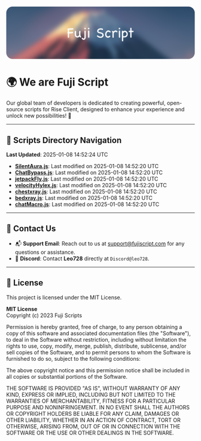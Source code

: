 ![Banner](.github/b.webp)

# 🌍 **We are Fuji Script**

Our global team of developers is dedicated to creating powerful, open-source scripts for Rise Client, designed to enhance your experience and unlock new possibilities! 🌟

---
<!-- SCRIPTS_NAVIGATION_START -->
## 📂 **Scripts Directory Navigation**

**Last Updated**: 2025-01-08 14:52:24 UTC

- **[SilentAura.js](scripts/SilentAura.js)**: Last modified on 2025-01-08 14:52:20 UTC
- **[ChatBypass.js](scripts/ChatBypass.js)**: Last modified on 2025-01-08 14:52:20 UTC
- **[jetpackFly.js](scripts/jetpackFly.js)**: Last modified on 2025-01-08 14:52:20 UTC
- **[velocityHylex.js](scripts/velocityHylex.js)**: Last modified on 2025-01-08 14:52:20 UTC
- **[chestxray.js](scripts/chestxray.js)**: Last modified on 2025-01-08 14:52:20 UTC
- **[bedxray.js](scripts/bedxray.js)**: Last modified on 2025-01-08 14:52:20 UTC
- **[chatMacro.js](scripts/chatMacro.js)**: Last modified on 2025-01-08 14:52:20 UTC

<!-- SCRIPTS_NAVIGATION_END -->

---

## 💬 **Contact Us**  
- 📬 **Support Email**: Reach out to us at [support@fujiscript.com](mailto:support@fujiscript.com) for any questions or assistance.  
- 💬 **Discord**: Contact **Leo728** directly at `Discord@leo728`.

---

## 📜 **License**

This project is licensed under the MIT License.  

**MIT License**  
Copyright (c) 2023 Fuji Scripts  

Permission is hereby granted, free of charge, to any person obtaining a copy of this software and associated documentation files (the "Software"), to deal in the Software without restriction, including without limitation the rights to use, copy, modify, merge, publish, distribute, sublicense, and/or sell copies of the Software, and to permit persons to whom the Software is furnished to do so, subject to the following conditions:  

The above copyright notice and this permission notice shall be included in all copies or substantial portions of the Software.  

THE SOFTWARE IS PROVIDED "AS IS", WITHOUT WARRANTY OF ANY KIND, EXPRESS OR IMPLIED, INCLUDING BUT NOT LIMITED TO THE WARRANTIES OF MERCHANTABILITY, FITNESS FOR A PARTICULAR PURPOSE AND NONINFRINGEMENT. IN NO EVENT SHALL THE AUTHORS OR COPYRIGHT HOLDERS BE LIABLE FOR ANY CLAIM, DAMAGES OR OTHER LIABILITY, WHETHER IN AN ACTION OF CONTRACT, TORT OR OTHERWISE, ARISING FROM, OUT OF OR IN CONNECTION WITH THE SOFTWARE OR THE USE OR OTHER DEALINGS IN THE SOFTWARE.  

